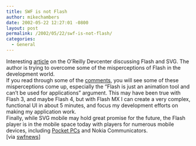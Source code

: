 ```yaml
---
title: SWF is not Flash
author: mikechambers
date: 2002-05-22 12:27:01 -0800
layout: post
permalink: /2002/05/22/swf-is-not-flash/
categories:
  - General
---
```



Interesting [article][1] on the O&#8217;Reilly Devcenter discussing Flash and SVG. The author is trying to overcome some of the misperceptions of Flash in the development world.  
If you read through some of the [comments][2], you will see some of these misperceptions come up, especially the &#8220;Flash is just an animation tool and can&#8217;t be used for applications&#8221; argument. This may&nbsp;have been true with Flash 3, and maybe Flash 4, but with Flash MX I can&nbsp;create a very complex, functional UI in about 5 minutes, and focus my development efforts on making my application work.  
Finally, while SVG mobile may hold great promise for the future, the Flash player is in the mobile space today with players for numerous mobile devices, including [Pocket PCs][3] and Nokia Communicators.  
[via [swfnews][4]]

 [1]: http://www.oreillynet.com/pub/a/javascript/2002/05/24/swf_not_flash.html
 [2]: http://www.oreillynet.com/cs/user/view/cs_msg/7358
 [3]: http://radio.weblogs.com/0106797/2002/05/21.html#a95
 [4]: http://swfnews.com/articles/02/05/22/1414201.shtml